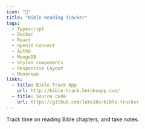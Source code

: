 ```yaml
---
icon: "📖"
title: "Bible Reading Tracker"
tags:
  - Typescript
  - Docker
  - React
  - OpenID Connect
  - Auth0
  - MongoDB
  - Styled components
  - Responsive Layout
  - Monorepo
links:
  - title: Bible Track App
    url: http://bible-track.herokuapp.com/
  - title: Source code
    url: https://github.com/luke10x/bible-tracker
---
```

Track time on reading Bible chapters, and take notes.